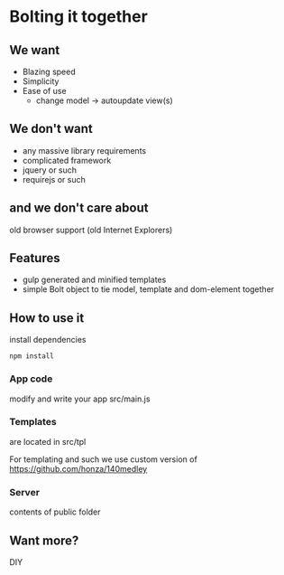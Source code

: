 

# Bolting it together

## We want

* Blazing speed
* Simplicity
* Ease of use
    * change model -> autoupdate view(s)

## We don't want

* any massive library requirements
* complicated framework
* jquery or such
* requirejs or such
 
## and we don't care about

 old browser support (old Internet Explorers)

## Features

* gulp generated and minified templates
* simple Bolt object to tie model, template and dom-element together

## How to use it

install dependencies

    npm install

### App code

modify and write your app src/main.js

### Templates

are located in src/tpl

For templating and such we use custom version of 
https://github.com/honza/140medley
    
### Server

contents of public folder

## Want more?

DIY
